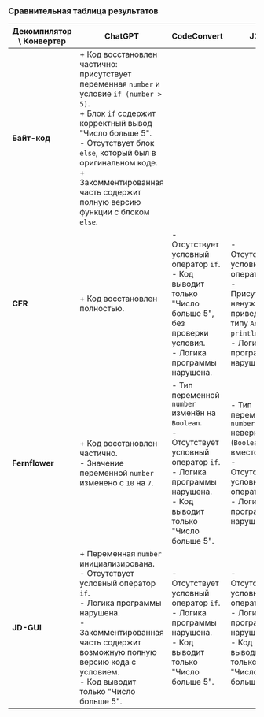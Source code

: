 ### Сравнительная таблица результатов

| **Декомпилятор \ Конвертер** | **ChatGPT**                                                                                                                                                                                                                                                                                        | **CodeConvert**                                                                                                                                                    | **J2K**                                                                                                                               |
|------------------------------|----------------------------------------------------------------------------------------------------------------------------------------------------------------------------------------------------------------------------------------------------------------------------------------------------|--------------------------------------------------------------------------------------------------------------------------------------------------------------------|---------------------------------------------------------------------------------------------------------------------------------------|
| **Байт-код**                 | + Код восстановлен частично: присутствует переменная `number` и условие `if (number > 5)`.<br>+ Блок `if` содержит корректный вывод "Число больше 5".<br>- Отсутствует блок `else`, который был в оригинальном коде.<br>+ Закомментированная часть содержит полную версию функции с блоком `else`. |                                                                                                                                                                    |                                                                                                                                       |
| **CFR**                      | + Код восстановлен полностью.                                                                                                                                                                                                                                                                      | - Отсутствует условный оператор `if`.<br>- Код выводит только "Число больше 5", без проверки условия.<br>- Логика программы нарушена.                              | - Отсутствует условный оператор `if`.<br>- Присутствует ненужное приведение к типу `Any` в `println`.<br>- Логика программы нарушена. |
| **Fernflower**               | + Код восстановлен частично.<br>- Значение переменной `number` изменено с `10` на `7`.                                                                                                                                                                                                             | - Тип переменной `number` изменён на `Boolean`.<br>- Отсутствует условный оператор `if`.<br>- Логика программы нарушена.<br>- Код выводит только "Число больше 5". | - Тип переменной `number` неверный (`Boolean` вместо `Int`).<br>- Отсутствует условный оператор `if`.<br>- Логика программы нарушена. |
| **JD-GUI**                   | + Переменная `number` инициализирована.<br>- Отсутствует условный оператор `if`.<br>- Логика программы нарушена.<br>- Закомментированная часть содержит возможную полную версию кода с условием.<br>- Код выводит только "Число больше 5".                                                         | - Отсутствует условный оператор `if`.<br>- Логика программы нарушена.<br>- Код выводит только "Число больше 5".                                                    | - Отсутствует условный оператор `if`.<br>- Логика программы нарушена.<br>- Код выводит только "Число больше 5".                       |
